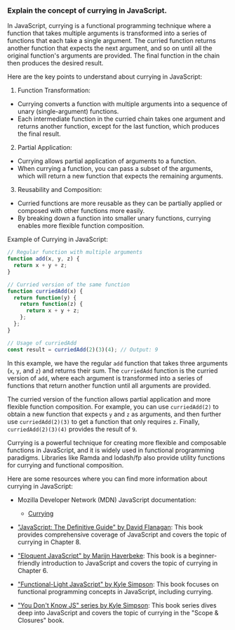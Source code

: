 ### Explain the concept of currying in JavaScript.

In JavaScript, currying is a functional programming technique where a function that takes multiple arguments is transformed into a series of functions that each take a single argument. The curried function returns another function that expects the next argument, and so on until all the original function's arguments are provided. The final function in the chain then produces the desired result.

Here are the key points to understand about currying in JavaScript:

1. Function Transformation:
  - Currying converts a function with multiple arguments into a sequence of unary (single-argument) functions.
  - Each intermediate function in the curried chain takes one argument and returns another function, except for the last function, which produces the final result.

2. Partial Application:
  - Currying allows partial application of arguments to a function.
  - When currying a function, you can pass a subset of the arguments, which will return a new function that expects the remaining arguments.

3. Reusability and Composition:
  - Curried functions are more reusable as they can be partially applied or composed with other functions more easily.
  - By breaking down a function into smaller unary functions, currying enables more flexible function composition.

Example of Currying in JavaScript:

```javascript
// Regular function with multiple arguments
function add(x, y, z) {
  return x + y + z;
}

// Curried version of the same function
function curriedAdd(x) {
  return function(y) {
    return function(z) {
      return x + y + z;
    };
  };
}

// Usage of curriedAdd
const result = curriedAdd(2)(3)(4); // Output: 9
```

In this example, we have the regular `add` function that takes three arguments (`x`, `y`, and `z`) and returns their sum. The `curriedAdd` function is the curried version of `add`, where each argument is transformed into a series of functions that return another function until all arguments are provided.

The curried version of the function allows partial application and more flexible function composition. For example, you can use `curriedAdd(2)` to obtain a new function that expects `y` and `z` as arguments, and then further use `curriedAdd(2)(3)` to get a function that only requires `z`. Finally, `curriedAdd(2)(3)(4)` provides the result of `9`.

Currying is a powerful technique for creating more flexible and composable functions in JavaScript, and it is widely used in functional programming paradigms. Libraries like Ramda and lodash/fp also provide utility functions for currying and functional composition.

Here are some resources where you can find more information about currying in JavaScript:

- Mozilla Developer Network (MDN) JavaScript documentation:
  - [Currying](https://developer.mozilla.org/en-US/docs/Glossary/Currying)

- ["JavaScript: The Definitive Guide" by David Flanagan](https://www.oreilly.com/library/view/javascript-the-definitive/9781449393854/): This book provides comprehensive coverage of JavaScript and covers the topic of currying in Chapter 8.

- ["Eloquent JavaScript" by Marijn Haverbeke](https://eloquentjavascript.net/): This book is a beginner-friendly introduction to JavaScript and covers the topic of currying in Chapter 6.

- ["Functional-Light JavaScript" by Kyle Simpson](https://github.com/getify/Functional-Light-JS): This book focuses on functional programming concepts in JavaScript, including currying.

- ["You Don't Know JS" series by Kyle Simpson](https://github.com/getify/You-Dont-Know-JS/tree/2nd-ed/scope-closures): This book series dives deep into JavaScript and covers the topic of currying in the "Scope & Closures" book.
